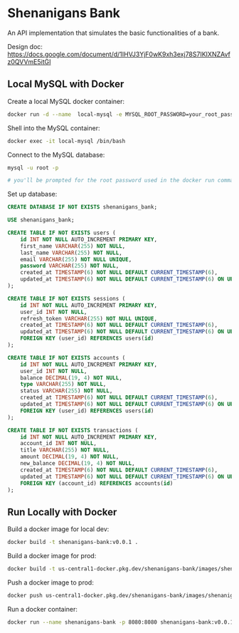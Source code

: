 # Shenanigans Bank

An API implementation that simulates the basic functionalities of a bank.

Design doc: https://docs.google.com/document/d/1IHVJ3YjF0wK9xh3exj78S7IKIXNZAvfz0QVVmE5itGI

## Local MySQL with Docker

Create a local MySQL docker container:
```bash
docker run -d --name  local-mysql -e MYSQL_ROOT_PASSWORD=your_root_password -p 3306:3306 mysql
```

Shell into the MySQL container:
```bash
docker exec -it local-mysql /bin/bash
```

Connect to the MySQL database:
```bash
mysql -u root -p

# you'll be prompted for the root password used in the docker run command
```

Set up database:
```sql
CREATE DATABASE IF NOT EXISTS shenanigans_bank;

USE shenanigans_bank;

CREATE TABLE IF NOT EXISTS users (
    id INT NOT NULL AUTO_INCREMENT PRIMARY KEY,
    first_name VARCHAR(255) NOT NULL,
    last_name VARCHAR(255) NOT NULL,
    email VARCHAR(255) NOT NULL UNIQUE,
    password VARCHAR(255) NOT NULL,
    created_at TIMESTAMP(6) NOT NULL DEFAULT CURRENT_TIMESTAMP(6),
    updated_at TIMESTAMP(6) NOT NULL DEFAULT CURRENT_TIMESTAMP(6) ON UPDATE CURRENT_TIMESTAMP(6)
);

CREATE TABLE IF NOT EXISTS sessions (
    id INT NOT NULL AUTO_INCREMENT PRIMARY KEY,
    user_id INT NOT NULL,
    refresh_token VARCHAR(255) NOT NULL UNIQUE,
    created_at TIMESTAMP(6) NOT NULL DEFAULT CURRENT_TIMESTAMP(6),
    updated_at TIMESTAMP(6) NOT NULL DEFAULT CURRENT_TIMESTAMP(6) ON UPDATE CURRENT_TIMESTAMP(6),
    FOREIGN KEY (user_id) REFERENCES users(id)
);

CREATE TABLE IF NOT EXISTS accounts (
    id INT NOT NULL AUTO_INCREMENT PRIMARY KEY,
    user_id INT NOT NULL,
    balance DECIMAL(19, 4) NOT NULL,
    type VARCHAR(255) NOT NULL,
    status VARCHAR(255) NOT NULL,
    created_at TIMESTAMP(6) NOT NULL DEFAULT CURRENT_TIMESTAMP(6),
    updated_at TIMESTAMP(6) NOT NULL DEFAULT CURRENT_TIMESTAMP(6) ON UPDATE CURRENT_TIMESTAMP(6),
    FOREIGN KEY (user_id) REFERENCES users(id)
);

CREATE TABLE IF NOT EXISTS transactions (
    id INT NOT NULL AUTO_INCREMENT PRIMARY KEY,
    account_id INT NOT NULL,
    title VARCHAR(255) NOT NULL,
    amount DECIMAL(19, 4) NOT NULL,
    new_balance DECIMAL(19, 4) NOT NULL,
    created_at TIMESTAMP(6) NOT NULL DEFAULT CURRENT_TIMESTAMP(6),
    updated_at TIMESTAMP(6) NOT NULL DEFAULT CURRENT_TIMESTAMP(6) ON UPDATE CURRENT_TIMESTAMP(6),
    FOREIGN KEY (account_id) REFERENCES accounts(id)
);
```

## Run Locally with Docker

Build a docker image for local dev:
```bash
docker build -t shenanigans-bank:v0.0.1 .
```

Build a docker image for prod:
```bash
docker build -t us-central1-docker.pkg.dev/shenanigans-bank/images/shenanigans-bank:v0.0.1 .
```

Push a docker image to prod:
```bash
docker push us-central1-docker.pkg.dev/shenanigans-bank/images/shenanigans-bank:v0.0.1
```

Run a docker container:
```bash
docker run --name shenanigans-bank -p 8080:8080 shenanigans-bank:v0.0.1
```
